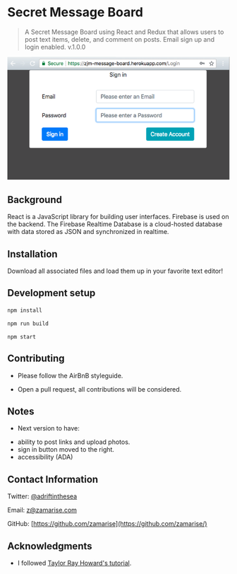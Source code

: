 # Secret Message Board

> A Secret Message Board using React and Redux that allows users to post text items, delete, and comment on posts. Email sign up and login enabled. v.1.0.0

![](secret-message-board.png)

## Background

React is a JavaScript library for building user interfaces. Firebase is used on the backend. The Firebase Realtime Database is a cloud-hosted database with data stored as JSON and synchronized in realtime.

## Installation

Download all associated files and load them up in your favorite text editor!

## Development setup

```
npm install
```

```
npm run build
```

```
npm start
```

## Contributing

- Please follow the AirBnB styleguide.

- Open a pull request, all contributions will be considered.

## Notes

- Next version to have:

* ability to post links and upload photos.
* sign in button moved to the right.
* accessibility (ADA)

## Contact Information

Twitter: [@adriftinthesea](https://twitter.com/adriftinthesea)

Email: z@zamarise.com

GitHub: [https://github.com/zamarise](https://github.com/zamarise/)

## Acknowledgments

- I followed [Taylor Ray Howard's tutorial](https://www.youtube.com/playlist?list=PLfU58NU1ve6qwKQd7AGLZsDZ_H0DPqNx8).
